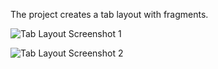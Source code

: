 The project creates a tab layout with fragments.

![Tab Layout Screenshot 1](/../TabLayout/screeenshots/screeenshots/Screenshot_2017-02-21-20-26-22-331.jpg?raw=true)

![Tab Layout Screenshot 2](/../TabLayout/screeenshots/Screenshot_2017-02-21-20-26-16-577.jpg?raw=true)
